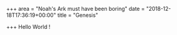 +++
area = "Noah's Ark must have been boring"
date = "2018-12-18T17:36:19+00:00"
title = "Genesis"

+++
Hello World !